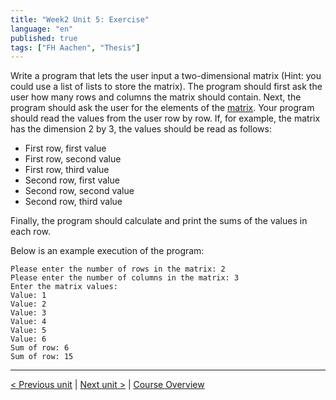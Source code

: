 ```yaml
---
title: "Week2 Unit 5: Exercise"
language: "en"
published: true
tags: ["FH Aachen", "Thesis"]
---
```


Write a program that lets the user input a two-dimensional matrix (Hint: you could use a list of lists to store the matrix). The program should first ask the user how many rows and columns the matrix should contain. Next, the program should ask the user for the elements of the [matrix](https://en.wikipedia.org/wiki/Matrix_(mathematics)). Your program should read the values from the user row by row. If, for example, the matrix has the dimension 2 by 3, the values should be read as follows:

+ First row, first value
+ First row, second value
+ First row, third value
+ Second row, first value
+ Second row, second value
+ Second row, third value

Finally, the program should calculate and print the sums of the values in each row.

Below is an example execution of the program:

```
Please enter the number of rows in the matrix: 2
Please enter the number of columns in the matrix: 3
Enter the matrix values:
Value: 1
Value: 2
Value: 3
Value: 4
Value: 5
Value: 6
Sum of row: 6
Sum of row: 15
```

---

[< Previous unit](/teaching/python-mooc/week2_unit5_selftest) | [Next unit >](/teaching/python-mooc/week2_unit6_sequences) |
[Course Overview](/teaching/python-mooc)